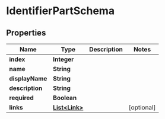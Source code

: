 

# IdentifierPartSchema


## Properties

| Name | Type | Description | Notes |
|------------ | ------------- | ------------- | -------------|
|**index** | **Integer** |  |  |
|**name** | **String** |  |  |
|**displayName** | **String** |  |  |
|**description** | **String** |  |  |
|**required** | **Boolean** |  |  |
|**links** | [**List&lt;Link&gt;**](Link.md) |  |  [optional] |



